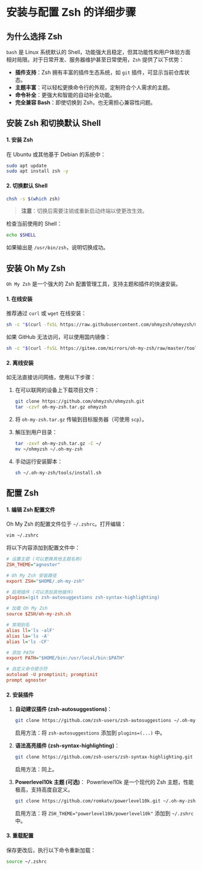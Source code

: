 # 安装与配置 Zsh 的详细步骤

## **为什么选择 Zsh**

`bash` 是 Linux 系统默认的 Shell，功能强大且稳定，但其功能性和用户体验方面相对局限。对于日常开发、服务器维护甚至日常使用，`Zsh` 提供了以下优势：

- **插件支持**：Zsh 拥有丰富的插件生态系统，如 `git` 插件，可显示当前仓库状态。
- **主题丰富**：可以轻松更换命令行的外观，定制符合个人需求的主题。
- **命令补全**：更强大和智能的自动补全功能。
- **完全兼容 Bash**：即使切换到 Zsh，也无需担心兼容性问题。

## **安装 Zsh 和切换默认 Shell**

#### 1. 安装 Zsh

在 Ubuntu 或其他基于 Debian 的系统中：

```bash
sudo apt update
sudo apt install zsh -y
```

#### 2. 切换默认 Shell

```bash
chsh -s $(which zsh)
```

> **注意**：切换后需要注销或重新启动终端以使更改生效。

检查当前使用的 Shell：

```bash
echo $SHELL
```

如果输出是 `/usr/bin/zsh`，说明切换成功。

## **安装 Oh My Zsh**

`Oh My Zsh` 是一个强大的 Zsh 配置管理工具，支持主题和插件的快速安装。

#### 1. 在线安装

推荐通过 `curl` 或 `wget` 在线安装：

```bash
sh -c "$(curl -fsSL https://raw.githubusercontent.com/ohmyzsh/ohmyzsh/master/tools/install.sh)"
```

如果 GitHub 无法访问，可以使用国内镜像：

```bash
sh -c "$(curl -fsSL https://gitee.com/mirrors/oh-my-zsh/raw/master/tools/install.sh)"
```

#### 2. 离线安装

如无法直接访问网络，使用以下步骤：

1. 在可以联网的设备上下载项目文件：

   ```bash
   git clone https://github.com/ohmyzsh/ohmyzsh.git
   tar -czvf oh-my-zsh.tar.gz ohmyzsh
   ```

2. 将 `oh-my-zsh.tar.gz` 传输到目标服务器（可使用 `scp`）。

3. 解压到用户目录：

   ```bash
   tar -zxvf oh-my-zsh.tar.gz -C ~/
   mv ~/ohmyzsh ~/.oh-my-zsh
   ```

4. 手动运行安装脚本：

   ```bash
   sh ~/.oh-my-zsh/tools/install.sh
   ```

## **配置 Zsh**

#### 1. 编辑 Zsh 配置文件

Oh My Zsh 的配置文件位于 `~/.zshrc`。打开编辑：

```bash
vim ~/.zshrc
```

将以下内容添加到配置文件中：

```ini
# 设置主题 (可以更换其他主题名称)
ZSH_THEME="agnoster"

# Oh My Zsh 安装路径
export ZSH="$HOME/.oh-my-zsh"

# 启用插件 (可以添加其他插件)
plugins=(git zsh-autosuggestions zsh-syntax-highlighting)

# 加载 Oh My Zsh
source $ZSH/oh-my-zsh.sh

# 常用别名
alias ll='ls -alF'
alias la='ls -A'
alias l='ls -CF'

# 添加 PATH
export PATH="$HOME/bin:/usr/local/bin:$PATH"

# 自定义命令提示符
autoload -U promptinit; promptinit
prompt agnoster
```

#### 2. 安装插件

1. **自动建议插件 (zsh-autosuggestions)**：

   ```bash
   git clone https://github.com/zsh-users/zsh-autosuggestions ~/.oh-my-zsh/custom/plugins/zsh-autosuggestions
   ```

   启用方法：将 `zsh-autosuggestions` 添加到 `plugins=(...)` 中。

2. **语法高亮插件 (zsh-syntax-highlighting)**：

   ```bash
   git clone https://github.com/zsh-users/zsh-syntax-highlighting.git ~/.oh-my-zsh/custom/plugins/zsh-syntax-highlighting
   ```

   启用方法：同上。

3. **Powerlevel10k 主题 (可选)**： Powerlevel10k 是一个现代的 Zsh 主题，性能极高，支持高度自定义。

   ```bash
   git clone https://github.com/romkatv/powerlevel10k.git ~/.oh-my-zsh/custom/themes/powerlevel10k
   ```

   启用方法：将 `ZSH_THEME="powerlevel10k/powerlevel10k"` 添加到 `~/.zshrc` 中。

#### 3. 重载配置

保存更改后，执行以下命令重新加载：

```bash
source ~/.zshrc
```

